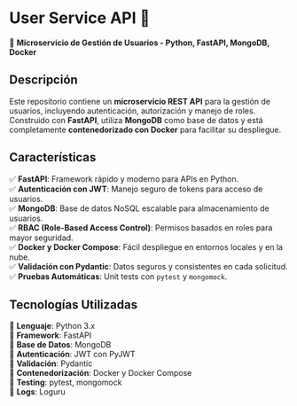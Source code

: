 # **User Service API 🚀**  

📌 **Microservicio de Gestión de Usuarios - Python, FastAPI, MongoDB, Docker**  

## **Descripción**  

Este repositorio contiene un **microservicio REST API** para la gestión de usuarios, incluyendo autenticación, autorización y manejo de roles. Construido con **FastAPI**, utiliza **MongoDB** como base de datos y está completamente **contenedorizado con Docker** para facilitar su despliegue.  

## **Características**  

✅ **FastAPI**: Framework rápido y moderno para APIs en Python.  
✅ **Autenticación con JWT**: Manejo seguro de tokens para acceso de usuarios.  
✅ **MongoDB**: Base de datos NoSQL escalable para almacenamiento de usuarios.  
✅ **RBAC (Role-Based Access Control)**: Permisos basados en roles para mayor seguridad.  
✅ **Docker y Docker Compose**: Fácil despliegue en entornos locales y en la nube.  
✅ **Validación con Pydantic**: Datos seguros y consistentes en cada solicitud.  
✅ **Pruebas Automáticas**: Unit tests con `pytest` y `mongomock`.  

## **Tecnologías Utilizadas**  

🔹 **Lenguaje**: Python 3.x  
🔹 **Framework**: FastAPI  
🔹 **Base de Datos**: MongoDB  
🔹 **Autenticación**: JWT con PyJWT  
🔹 **Validación**: Pydantic  
🔹 **Contenedorización**: Docker y Docker Compose  
🔹 **Testing**: pytest, mongomock  
🔹 **Logs**: Loguru  

<!-- ## **Instalación y Uso 🚀**  

### **Requisitos Previos**  

🔹 Tener **Docker** y **Docker Compose** instalados.  
🔹 Clonar este repositorio:  

```bash
git clone https://github.com/tu-usuario/user-service-api.git
cd user-service-api
```

### **Ejecutar con Docker**  

```bash
docker-compose up --build
```

La API estará disponible en **`http://localhost:8000/docs`** con documentación interactiva Swagger.

### **Ejecutar en Local (sin Docker)**  

1️⃣ Instalar dependencias:  

```bash
pip install -r requirements.txt
```

2️⃣ Configurar variables de entorno (`.env`):  

```env
MONGO_URI=mongodb://localhost:27017/users_db
JWT_SECRET=supersecreto
```

3️⃣ Ejecutar la API:  

```bash
uvicorn app.main:app --reload
```

## **Endpoints Principales**  

| Método | Ruta | Descripción |
|--------|------|-------------|
| `POST` | `/auth/register` | Registro de usuario |
| `POST` | `/auth/login` | Inicio de sesión y generación de JWT |
| `GET`  | `/users/me` | Obtener datos del usuario autenticado |
| `GET`  | `/users` | Listar usuarios (requiere permisos) |
| `PUT`  | `/users/{id}` | Modificar datos de usuario (admin) |

⚡ **Más detalles disponibles en** `http://localhost:8000/docs`

## **Pruebas**  

Ejecutar pruebas unitarias con:

```bash
pytest
```

## **Licencia**  

Este proyecto está bajo la licencia **Business Source License (BUSL-1.1)**.  
🔒 **Uso comercial no permitido sin autorización.** Contacta al autor para licencias comerciales.

---

🔹 **Contribuciones**: Abiertas para mejoras, pero con restricciones comerciales.  
🔹 **Contacto**: [Tu correo o GitHub Profile]  

📌 **Si necesitas una API escalable y segura para autenticación de usuarios, este microservicio es para ti. 🚀** -->
